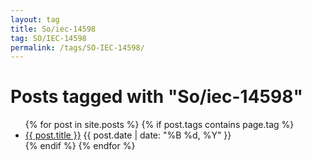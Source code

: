 ```yaml
---
layout: tag
title: So/iec-14598
tag: SO/IEC-14598
permalink: /tags/SO-IEC-14598/
---
```

<h1>Posts tagged with "So/iec-14598"</h1>
<ul>
  {% for post in site.posts %}
    {% if post.tags contains page.tag %}
      <li>
        <a href="{{ post.url | relative_url }}">{{ post.title }}</a>
        <span>{{ post.date | date: "%B %d, %Y" }}</span>
      </li>
    {% endif %}
  {% endfor %}
</ul>
